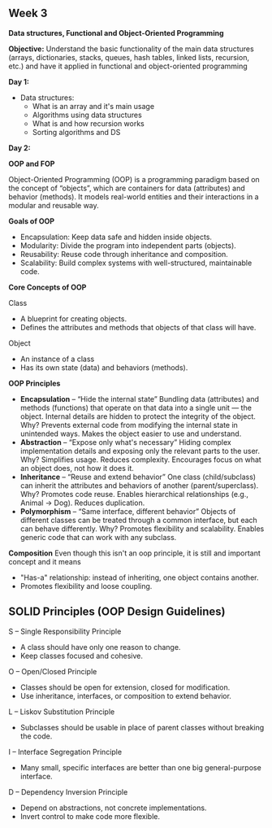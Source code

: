 **Week 3**
--

**Data structures, Functional and Object-Oriented Programming**

**Objective:** Understand the basic functionality of the main data structures (arrays, dictionaries,
stacks, queues, hash tables, linked lists, recursion, etc.) and have it applied in functional and object-oriented
programming

**Day 1:**
- Data structures:
  - What is an array and it's main usage
  - Algorithms using data structures
  - What is and how recursion works
  - Sorting algorithms and DS

**Day 2:**

**OOP and FOP**

Object-Oriented Programming (OOP) is a programming paradigm based on the concept of “objects”, which are 
containers for data (attributes) and behavior (methods). It models real-world entities and their interactions 
in a modular and reusable way.

**Goals of OOP**
- Encapsulation: Keep data safe and hidden inside objects.
- Modularity: Divide the program into independent parts (objects).
- Reusability: Reuse code through inheritance and composition.
- Scalability: Build complex systems with well-structured, maintainable code.

**Core Concepts of OOP**

Class
- A blueprint for creating objects.
- Defines the attributes and methods that objects of that class will have.

Object
- An instance of a class
- Has its own state (data) and behaviors (methods).

**OOP Principles**

- **Encapsulation** – “Hide the internal state”
Bundling data (attributes) and methods (functions) that operate on that data into a single unit — the object.
Internal details are hidden to protect the integrity of the object.
Why?
Prevents external code from modifying the internal state in unintended ways.
Makes the object easier to use and understand.
- **Abstraction** – “Expose only what's necessary”
Hiding complex implementation details and exposing only the relevant parts to the user.
Why?
Simplifies usage.
Reduces complexity.
Encourages focus on what an object does, not how it does it.
- **Inheritance** – “Reuse and extend behavior”
One class (child/subclass) can inherit the attributes and behaviors of another (parent/superclass).
Why?
Promotes code reuse.
Enables hierarchical relationships (e.g., Animal → Dog).
Reduces duplication.
- **Polymorphism** – “Same interface, different behavior”
Objects of different classes can be treated through a common interface, but each can behave differently.
Why?
Promotes flexibility and scalability.
Enables generic code that can work with any subclass.


**Composition**
Even though this isn't an oop principle, it is still and important concept and it means

- "Has-a" relationship: instead of inheriting, one object contains another.
- Promotes flexibility and loose coupling.


**SOLID Principles (OOP Design Guidelines)**
-

S – Single Responsibility Principle

- A class should have only one reason to change.
- Keep classes focused and cohesive.

O – Open/Closed Principle

- Classes should be open for extension, closed for modification.
- Use inheritance, interfaces, or composition to extend behavior.

L – Liskov Substitution Principle

- Subclasses should be usable in place of parent classes without breaking the code.

I – Interface Segregation Principle

- Many small, specific interfaces are better than one big general-purpose interface.

D – Dependency Inversion Principle

- Depend on abstractions, not concrete implementations.
- Invert control to make code more flexible.









